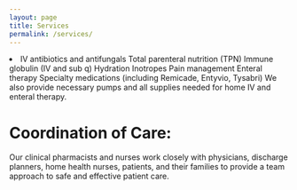 ```yaml
---
layout: page
title: Services
permalink: /services/
---
```



<li>IV antibiotics and antifungals
Total parenteral nutrition (TPN)
Immune globulin (IV and sub q)
Hydration
Inotropes
Pain management
Enteral therapy
Specialty medications (including Remicade, Entyvio, Tysabri)
We also provide necessary pumps and all supplies needed for home IV and enteral therapy.</li>

<h1>Coordination of Care:</h1>

Our clinical pharmacists and nurses work closely with physicians, discharge planners, home health
nurses, patients, and their families to provide a team approach to safe and effective patient care.
